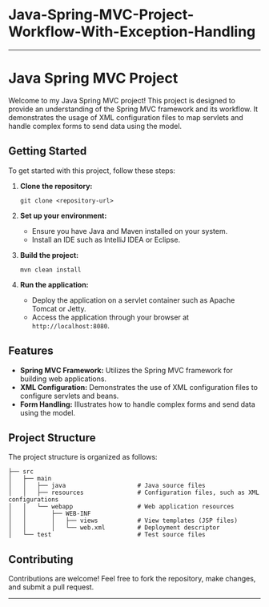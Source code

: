 # Java-Spring-MVC-Project-Workflow-With-Exception-Handling
---

# Java Spring MVC Project

Welcome to my Java Spring MVC project! This project is designed to provide an understanding of the Spring MVC framework and its workflow. It demonstrates the usage of XML configuration files to map servlets and handle complex forms to send data using the model.

## Getting Started

To get started with this project, follow these steps:

1. **Clone the repository:** 
   ```
   git clone <repository-url>
   ```

2. **Set up your environment:**
   - Ensure you have Java and Maven installed on your system.
   - Install an IDE such as IntelliJ IDEA or Eclipse.

3. **Build the project:**
   ```
   mvn clean install
   ```

4. **Run the application:**
   - Deploy the application on a servlet container such as Apache Tomcat or Jetty.
   - Access the application through your browser at `http://localhost:8080`.

## Features

- **Spring MVC Framework:** Utilizes the Spring MVC framework for building web applications.
- **XML Configuration:** Demonstrates the use of XML configuration files to configure servlets and beans.
- **Form Handling:** Illustrates how to handle complex forms and send data using the model.

## Project Structure

The project structure is organized as follows:

```
├── src
│   ├── main
│   │   ├── java                    # Java source files
│   │   ├── resources               # Configuration files, such as XML configurations
│   │   └── webapp                  # Web application resources
│   │       ├── WEB-INF
│   │       │   ├── views           # View templates (JSP files)
│   │       │   └── web.xml         # Deployment descriptor
│   └── test                        # Test source files
```

## Contributing

Contributions are welcome! Feel free to fork the repository, make changes, and submit a pull request.


--- 
